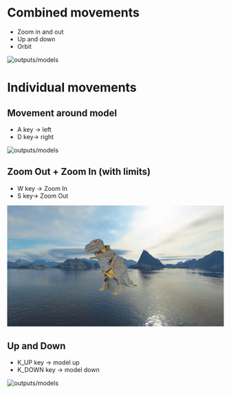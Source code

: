 # Combined movements 

- Zoom in and out
- Up and down
- Orbit

![outputs/models](outputs/combined.gif)

# Individual movements

## Movement around model

- A key -> left 
- D key-> right

![outputs/models](outputs/circularMovement.gif)

## Zoom Out + Zoom In (with limits)

- W key -> Zoom In
- S key-> Zoom Out

![outputs/models](outputs/zoom.gif)

## Up and Down

- K_UP key -> model up
- K_DOWN key -> model down

![outputs/models](outputs/updown.gif)


